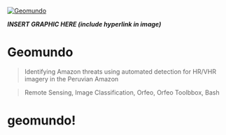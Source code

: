 <a href="https://www.amazonconservation.org"><img src="https://drive.google.com/file/d/1oNBkP8o_JpvUUXbqFJKg1eXI1XRD3cgQ/view?usp=sharing" title="Geomundo" alt="Geomundo"></a>

<!-- [![FVCproductions](https://avatars1.githubusercontent.com/u/4284691?v=3&s=200)](http://fvcproductions.com) -->

***INSERT GRAPHIC HERE (include hyperlink in image)***

# Geomundo

> Identifying Amazon threats using automated detection for HR/VHR imagery in the Peruvian Amazon

> Remote Sensing, Image Classification, Orfeo, Orfeo Toolbbox, Bash


# geomundo!

